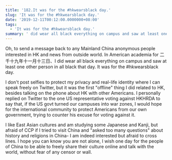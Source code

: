 ```yaml
---
title: '182.It was for the #hkwearsblack day.'
slug: 'It was for the #hkwearsblack day.'
date: '2019-12-11T00:12:00.0000000+08:00'
tags:
  - 'It was for the #hkwearsblack day.'
summary: ' did wear all black everything on campus and saw at least one other person in all black that day. It was for the #hkwearsblack day.'
---
```



Oh, to send a message back to any Mainland China anonymous people interested in HK and news from outside world. In American academia for 二千十九年十一月十三日、I did wear all black everything on campus and saw at least one other person in all black that day. It was for the #hkwearsblack day. 



I don't post selfies to protect my privacy and real-life identity where I can speak freely on Twitter, but it was the first "offline" thing I did related to HK, besides talking on the phone about HK with other Americans. I personally replied on Twitter to the one US representative voting against HKHRDA to say that, if the US govt turned our campuses into war zones, I would hope for the international community to protect Americans from our own government, trying to counter his excuse for voting against it.



I like East Asian cultures and am studying some Japanese and Kanji, but afraid of CCP if I tried to visit China and "asked too many questions" about history and religions in China- I am indeed interested but afraid to cross lines. I hope you can know you are not alone, I wish one day for the people of China to be able to freely share their culture online and talk with the world, without fear of any censor or wall.
